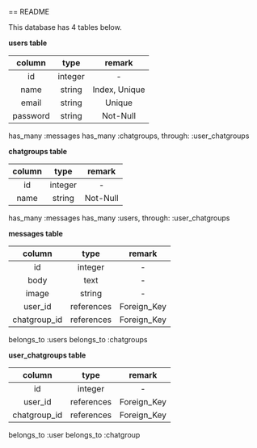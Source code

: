 == README

This database has 4 tables below.

**users table**

|column|type|remark|
|:---:|:---:|:---:|
|id|integer|-|
|name|string|Index, Unique|
|email|string|Unique|
|password|string|Not-Null|

has_many :messages
has_many :chatgroups, through: :user_chatgroups


**chatgroups table**

|column|type|remark|
|:---:|:---:|:---:|
|id|integer|-|
|name|string|Not-Null|

has_many :messages
has_many :users, through: :user_chatgroups


**messages table**

|column|type|remark|
|:---:|:---:|:---:|
|id|integer|-|
|body|text|-|
|image|string|-|
|user_id|references|Foreign_Key|
|chatgroup_id|references|Foreign_Key|

belongs_to :users
belongs_to :chatgroups


**user_chatgroups table**

|column|type|remark|
|:---:|:---:|:---:|
|id|integer|-|
|user_id|references|Foreign_Key|
|chatgroup_id|references|Foreign_Key|

belongs_to :user
belongs_to :chatgroup



